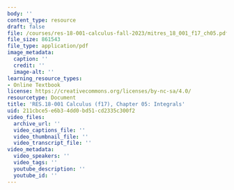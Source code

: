 ```yaml
---
body: ''
content_type: resource
draft: false
file: /courses/res-18-001-calculus-fall-2023/mitres_18_001_f17_ch05.pdf
file_size: 861543
file_type: application/pdf
image_metadata:
  caption: ''
  credit: ''
  image-alt: ''
learning_resource_types:
- Online Textbook
license: https://creativecommons.org/licenses/by-nc-sa/4.0/
resourcetype: Document
title: 'RES.18-001 Calculus (f17), Chapter 05: Integrals'
uid: 211cbce5-e6b3-4dd0-bd51-cd2335c300f2
video_files:
  archive_url: ''
  video_captions_file: ''
  video_thumbnail_file: ''
  video_transcript_file: ''
video_metadata:
  video_speakers: ''
  video_tags: ''
  youtube_description: ''
  youtube_id: ''
---
```

